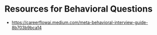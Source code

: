 # Resources for Behavioral Questions
 * https://careerflowai.medium.com/meta-behavioral-interview-guide-8b703b9bca14
